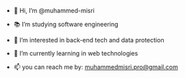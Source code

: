 - 👋 Hi, I’m @muhammed-misri

- 📚 I’m studying software engineering

- 👀 I’m interested in back-end tech and data protection

- 🌱 I’m currently learning in web technologies

- 📫 you can reach me by: muhammedmisri.pro@gmail.com
